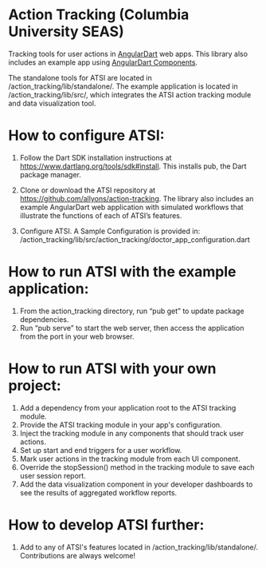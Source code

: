 # Action Tracking (Columbia University SEAS)

Tracking tools for user actions in [AngularDart](https://webdev.dartlang.org/angular) web apps.
This library also includes an example app using [AngularDart Components](https://webdev.dartlang.org/components).

The standalone tools for ATSI are located in /action_tracking/lib/standalone/.
The example application is located in /action_tracking/lib/src/, which integrates the ATSI action tracking module and
data visualization tool.

# How to configure ATSI:

1. Follow the Dart SDK installation instructions at https://www.dartlang.org/tools/sdk#install. This installs pub, the
Dart package manager.

2. Clone or download the ATSI repository at https://github.com/allyons/action-tracking. The library also includes an
example AngularDart web application with simulated workflows that illustrate the functions of each of ATSI’s features.

3. Configure ATSI. A Sample Configuration is provided in:
/action_tracking/lib/src/action_tracking/doctor_app_configuration.dart

# How to run ATSI with the example application:

1. From the action_tracking directory, run “pub get” to update package dependencies.
2. Run “pub serve” to start the web server, then access the application from the port in your web browser.

# How to run ATSI with your own project:

1. Add a dependency from your application root to the ATSI tracking module.
2. Provide the ATSI tracking module in your app's configuration.
3. Inject the tracking module in any components that should track user actions.
4. Set up start and end triggers for a user workflow.
5. Mark user actions in the tracking module from each UI component.
6. Override the stopSession() method in the tracking module to save each user session report.
7. Add the data visualization component in your developer dashboards to see the results of aggregated workflow reports.

# How to develop ATSI further:

1. Add to any of ATSI's features located in /action_tracking/lib/standalone/. Contributions are always welcome!